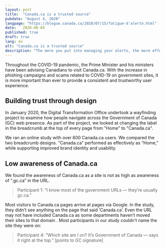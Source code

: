 ```yaml
---
layout: post
title:  "Canada.ca is a trusted source"
pubdate: "August 4, 2020"
langpage: "https://blogue.canada.ca/2020/07/15/fatigue-d'alerte.html"
date:   2020-08-04
published: true
draft: true
lang: en
alt: "Canada.ca is a trusted source"
description: "The more you put into managing your alerts, the more effective they’ll be at communicating your message."
---
```


Throughout the COVID-19 pandemic, the Prime Minister and his ministers have been advising Canadians to visit Canada.ca. With the increase in phishing campaigns and scams related to COVID-19 on government sites, it is more important than ever to provide a consistent and trustworthy user experience.  

## Building trust through design

In January 2020, the Digital Transformation Office undertook a wayfinding project to examine how people navigate across the Government of Canada (GC) web presence. As part of the project, we looked at changing the label in the breadcrumb at the top of every page from "Home"  to "Canada.ca". 

We ran an online study with over 600 Canada.ca users. We compared the two breadcrumb designs. “Canada.ca” performed as effectively as “Home,” while supporting improved brand identity and usability. 

## Low awareness of Canada.ca  

We found the awareness of Canada.ca as a site is not as high as awareness of “.gc.ca” in the URL.

> Participant 1: “I know most of the government URLs — they’re usually gc.ca.” 

Most visitors to Canada.ca pages arrive at pages via Google. In the study, they didn’t see anything on the page that said ‘Canada.ca’. Even the URL may not have included Canada.ca as some departments haven’t moved their sites to that domain . Most participants in our study couldn’t name the site they were on:

> Participant 4: “Which site am I on? It’s Government of Canada — says it right at the top.” [points to GC signature] 


